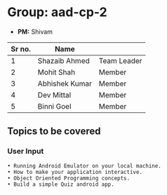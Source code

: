 # Group: aad-cp-2

* **PM:** Shivam

|Sr no.|Name||
|-|-|-|
|1|Shazaib Ahmed| Team Leader|
|2|Mohit Shah|Member|
|3|Abhishek Kumar|Member|
|4|Dev Mittal|Member|
|5|Binni Goel|Member|

## Topics to be covered

### User Input
    • Running Android Emulator on your local machine.
    • How to make your application interactive.
    • Object Oriented Programming concepts.
    • Build a simple Quiz android app. 

